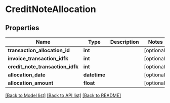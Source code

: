 # CreditNoteAllocation

## Properties
Name | Type | Description | Notes
------------ | ------------- | ------------- | -------------
**transaction_allocation_id** | **int** |  | [optional] 
**invoice_transaction_idfk** | **int** |  | [optional] 
**credit_note_transaction_idfk** | **int** |  | [optional] 
**allocation_date** | **datetime** |  | [optional] 
**allocation_amount** | **float** |  | [optional] 

[[Back to Model list]](../README.md#documentation-for-models) [[Back to API list]](../README.md#documentation-for-api-endpoints) [[Back to README]](../README.md)


